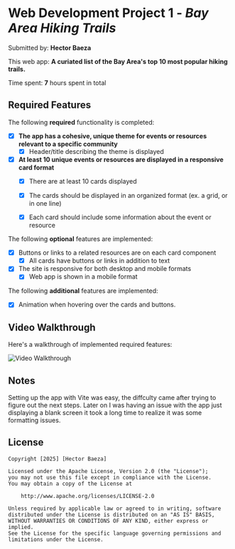 # Web Development Project 1 - *Bay Area Hiking Trails*

Submitted by: **Hector Baeza**

This web app: **A curiated list of the Bay Area's top 10 most popular hiking trails.**

Time spent: **7** hours spent in total

## Required Features

The following **required** functionality is completed:

- [X] **The app has a cohesive, unique theme for events or resources relevant to a specific community**
  - [X] Header/title describing the theme is displayed
- [X] **At least 10 unique events or resources are displayed in a responsive card format**
  - [X] There are at least 10 cards displayed 
  - [X] The cards should be displayed in an organized format (ex. a grid, or in one line)
  - [X] Each card should include some information about the event or resource


The following **optional** features are implemented:

- [X] Buttons or links to a related resources are on each card component
  - [X] All cards have buttons or links in addition to text
- [X] The site is responsive for both desktop and mobile formats
  - [X] Web app is shown in a mobile format

The following **additional** features are implemented:

* [X] Animation when hovering over the cards and buttons.

## Video Walkthrough

Here's a walkthrough of implemented required features:

<img src='https://drive.google.com/file/d/1AJkXO8ovjSWzjNm4h0o92CBWqZLkwMVl/view?usp=share_link' title='Video Walkthrough' width='' alt='Video Walkthrough' />

## Notes

Setting up the app with Vite was easy, the diffculty came after trying to figure out the next steps. 
Later on I was having an issue with the app just displaying a blank screen it took a long time to realize it was some formatting issues.

## License

    Copyright [2025] [Hector Baeza]

    Licensed under the Apache License, Version 2.0 (the "License");
    you may not use this file except in compliance with the License.
    You may obtain a copy of the License at

        http://www.apache.org/licenses/LICENSE-2.0

    Unless required by applicable law or agreed to in writing, software
    distributed under the License is distributed on an "AS IS" BASIS,
    WITHOUT WARRANTIES OR CONDITIONS OF ANY KIND, either express or implied.
    See the License for the specific language governing permissions and
    limitations under the License.
